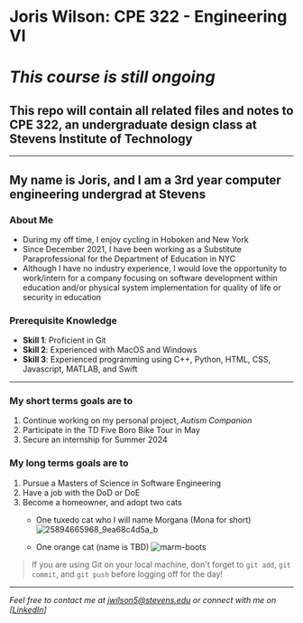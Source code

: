 # **Joris Wilson: CPE 322 - Engineering VI**
# ***This course is still ongoing***

## This repo will contain all related files and notes to CPE 322, an undergraduate design class at Stevens Institute of Technology

---

## My name is Joris, and I am a 3rd year computer engineering undergrad at Stevens

### About Me 
- During my off time, I enjoy cycling in Hoboken and New York
- Since December 2021, I have been working as a Substitute Paraprofessional for the Department of Education in NYC
- Although I have no industry experience, I would love the opportunity to work/intern for a company focusing on software development within education and/or physical system implementation for quality of life or security in education

### Prerequisite Knowledge
- **Skill 1**: Proficient in Git
- **Skill 2**: Experienced with MacOS and Windows
- **Skill 3**: Experienced programming using C++, Python, HTML, CSS, Javascript, MATLAB, and Swift

---
### **My short terms goals are to**
1. Continue working on my personal project, *Autism Companion*
2. Participate in the TD Five Boro Bike Tour in May
3. Secure an internship for Summer 2024

### **My long terms goals are to**
1. Pursue a Masters of Science in Software Engineering
2. Have a job with the DoD or DoE
3. Become a homeowner, and adopt two cats
   - One tuxedo cat who I will name Morgana (Mona for short)![25894665968_9ea68c4d5a_b](https://github.com/jcwilson11/JCW.CPE322/assets/92812970/190acafe-3205-44ac-a844-4345ffb5a48b)

   - One orange cat (name is TBD) ![marm-boots](https://github.com/jcwilson11/JCW.CPE322/assets/92812970/c92e85d6-683c-4a58-b641-6c35fd3367ac)



> If you are using Git on your local machine, don't forget to `git add`, `git commit`, and `git push` before logging off for the day!
---
*Feel free to contact me at [jwilson5@stevens.edu](mailto:your-email@example.com) or connect with me on [[LinkedIn](https://www.linkedin.com/in/joriswilson11/)]*

